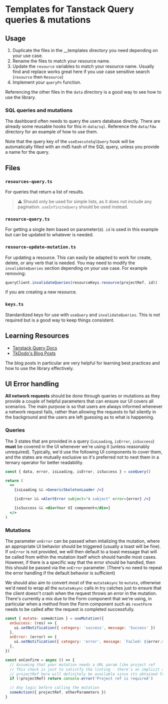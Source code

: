 # Templates for Tanstack Query queries & mutations

## Usage

1. Duplicate the files in the \_\_templates directory you need depending on your use case.
2. Rename the files to match your resource name.
3. Update the `resource` variables to match your resource name. Usually find and replace works great here if you use case sensitive search (`resource` then `Resource`)
4. Implement your `queryFn` function.

Referencing the other files in the `data` directory is a good way to see how to use the library.

### SQL queries and mutations

The dashboard often needs to query the users database directly. There are already some reusable hooks for this in `data/sql`. Reference the `data/fdw` directory for an example of how to use them.

Note that the query key of the `useExecuteSqlQuery` hook will be automatically filled with an md5 hash of the SQL query, unless you provide a name for the query.

## Files

### `resources-query.ts`

For queries that return a list of results.

> :warning: Should only be used for simple lists, as it does not include any pagination. `useInfiniteQuery` should be used instead.

### `resource-query.ts`

For getting a single item based on parameter(s). `id` is used in this example but can be updated to whatever is needed.

### `resource-update-mutation.ts`

For updating a resource. This can easily be adapted to work for create, delete, or any verb that is needed. You may need to modify the `invalidateQueries` section depending on your use case. For example removing:

```ts
queryClient.invalidateQueries(resourceKeys.resource(projectRef, id))
```

if you are creating a new resource.

### `keys.ts`

Standardized keys for use with `useQuery` and `invalidateQueries`. This is not required but is a good way to keep things consistent.

## Learning Resources

- [Tanstack Query Docs](https://tanstack.com/query/v4/docs/react/overview)
- [TkDodo's Blog Posts](https://tanstack.com/query/v4/docs/react/community/tkdodos-blog)

The blog posts in particular are very helpful for learning best practices and how to use the library effectively.

## UI Error handling

**All network requests** should be done through queries or mutations as they provide a couple of helpful parameters that can ensure our UI covers all scenarios. The main purpose is so that users are always informed whenever a network request fails, rather than allowing the requests to fail silently in the background and the users are left guessing as to what is happening.

### Queries

The 3 states that are provided in a query (`isLoading`, `isError`, `isSuccess`) **must** be covered in the UI whenever we're using it (unless reasonably unrequired). Typically, we'd use the following UI components to cover them, and the states are mutually exclusive so it's preferred not to nest them in a ternary operator for better readability.

```jsx
const { data, error, isLoading, isError, isSuccess } = useQuery()

return (
  <>
    {isLoading && <GenericSkeletonLoader />}

    {isError && <AlertError subject="A subject" error={error} />}

    {isSuccess && <div>Your UI component</div>}
  </>
)
```

### Mutations

The parameter `onError` can be passed when intializing the mutation, where an appropriate UI behavior should be triggered (usually a toast will be fine). If `onError` is not provided, we will then default to a toast message that will be called from within the mutation itself which should handle most cases. However, if there is a specific way that the error should be handled, then this should be passed via the `onError` parameter. (There's no need to repeat the error handling if the default behavior is sufficient)

We should also aim to convert most of the `mutateAsync` to `mutate`, otherwise we'd need to wrap all the `mutateAsync` calls in try catches just to ensure that the client doesn't crash when the request throws an error in the mutation. There's currently a mix due to the Form component that we're using, in particular when a method from the Form component such as `resetForm` needs to be called after the request is completed successfully.

```jsx
const { mutate: someAction } = useMutation({
  onSuccess: (res) => {
    ui.setNotification({ category: 'success', message: 'Success' })
  },
  onError: (error) => {
    ui.setNotification({ category: 'error', message: `Failed: ${error.message}` })
  },
})

const onConfirm = async () => {
  // Assuming that your mutation needs a URL param like project ref
  // This check is just to satistfy the linting - there's an implicit assumption that
  // projectRef here will definitely be available since its obtained from the URL
  if (!projectRef) return console.error('Project ref is required')

  // Any logic before calling the mutation
  someAction({ projectRef, otherParameters })
}
```
